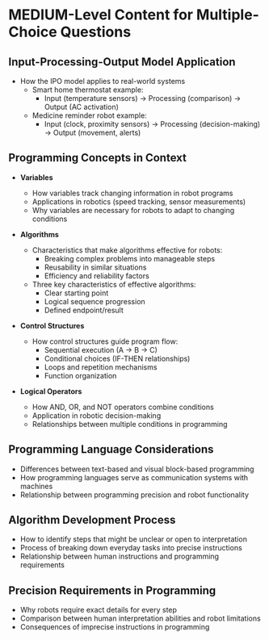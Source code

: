 # MEDIUM-Level Content for Multiple-Choice Questions

## Input-Processing-Output Model Application
- How the IPO model applies to real-world systems
  - Smart home thermostat example:
    - Input (temperature sensors) → Processing (comparison) → Output (AC activation)
  - Medicine reminder robot example:
    - Input (clock, proximity sensors) → Processing (decision-making) → Output (movement, alerts)

## Programming Concepts in Context
- **Variables**
  - How variables track changing information in robot programs
  - Applications in robotics (speed tracking, sensor measurements)
  - Why variables are necessary for robots to adapt to changing conditions

- **Algorithms**
  - Characteristics that make algorithms effective for robots:
    - Breaking complex problems into manageable steps
    - Reusability in similar situations
    - Efficiency and reliability factors
  - Three key characteristics of effective algorithms:
    - Clear starting point
    - Logical sequence progression
    - Defined endpoint/result

- **Control Structures**
  - How control structures guide program flow:
    - Sequential execution (A → B → C)
    - Conditional choices (IF-THEN relationships)
    - Loops and repetition mechanisms
    - Function organization

- **Logical Operators**
  - How AND, OR, and NOT operators combine conditions
  - Application in robotic decision-making
  - Relationships between multiple conditions in programming

## Programming Language Considerations
- Differences between text-based and visual block-based programming
- How programming languages serve as communication systems with machines
- Relationship between programming precision and robot functionality

## Algorithm Development Process
- How to identify steps that might be unclear or open to interpretation
- Process of breaking down everyday tasks into precise instructions
- Relationship between human instructions and programming requirements

## Precision Requirements in Programming
- Why robots require exact details for every step
- Comparison between human interpretation abilities and robot limitations
- Consequences of imprecise instructions in programming